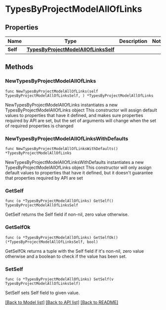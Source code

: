 # TypesByProjectModelAllOfLinks

## Properties

Name | Type | Description | Notes
------------ | ------------- | ------------- | -------------
**Self** | [**TypesByProjectModelAllOfLinksSelf**](TypesByProjectModelAllOfLinksSelf.md) |  | 

## Methods

### NewTypesByProjectModelAllOfLinks

`func NewTypesByProjectModelAllOfLinks(self TypesByProjectModelAllOfLinksSelf, ) *TypesByProjectModelAllOfLinks`

NewTypesByProjectModelAllOfLinks instantiates a new TypesByProjectModelAllOfLinks object
This constructor will assign default values to properties that have it defined,
and makes sure properties required by API are set, but the set of arguments
will change when the set of required properties is changed

### NewTypesByProjectModelAllOfLinksWithDefaults

`func NewTypesByProjectModelAllOfLinksWithDefaults() *TypesByProjectModelAllOfLinks`

NewTypesByProjectModelAllOfLinksWithDefaults instantiates a new TypesByProjectModelAllOfLinks object
This constructor will only assign default values to properties that have it defined,
but it doesn't guarantee that properties required by API are set

### GetSelf

`func (o *TypesByProjectModelAllOfLinks) GetSelf() TypesByProjectModelAllOfLinksSelf`

GetSelf returns the Self field if non-nil, zero value otherwise.

### GetSelfOk

`func (o *TypesByProjectModelAllOfLinks) GetSelfOk() (*TypesByProjectModelAllOfLinksSelf, bool)`

GetSelfOk returns a tuple with the Self field if it's non-nil, zero value otherwise
and a boolean to check if the value has been set.

### SetSelf

`func (o *TypesByProjectModelAllOfLinks) SetSelf(v TypesByProjectModelAllOfLinksSelf)`

SetSelf sets Self field to given value.



[[Back to Model list]](../README.md#documentation-for-models) [[Back to API list]](../README.md#documentation-for-api-endpoints) [[Back to README]](../README.md)


